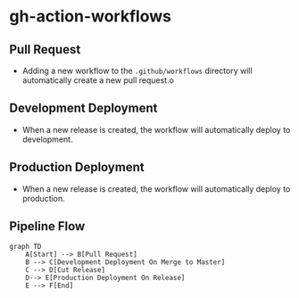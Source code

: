 # gh-action-workflows


## Pull Request

- Adding a new workflow to the `.github/workflows` directory will automatically create a new pull request.o

## Development Deployment

- When a new release is created, the workflow will automatically deploy to development.

## Production Deployment

- When a new release is created, the workflow will automatically deploy to production.

## Pipeline Flow

```mermaid
graph TD
    A[Start] --> B[Pull Request]
    B --> C[Development Deployment On Merge to Master]
    C --> D[Cut Release]
    D--> E[Production Deployment On Release]
    E --> F[End]
```